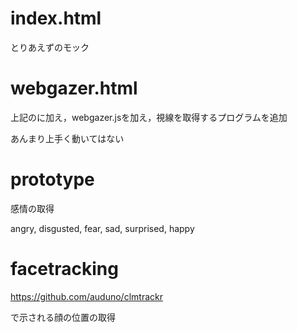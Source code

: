 # index.html
とりあえずのモック

# webgazer.html
上記のに加え，webgazer.jsを加え，視線を取得するプログラムを追加

あんまり上手く動いてはない

# prototype
感情の取得

angry, disgusted, fear, sad, surprised, happy

# facetracking
https://github.com/auduno/clmtrackr

で示される顔の位置の取得
